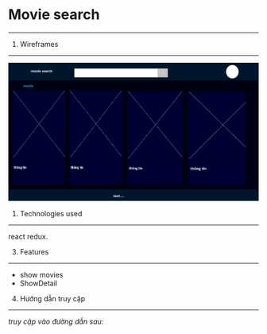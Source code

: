 # Movie search
---
1. Wireframes
---
![Wireframes](./image/mota.png)

1. Technologies used
---
react redux.

3. Features
---
- show movies
- ShowDetail
4. Hướng dẫn truy cập
---
*truy cập vào đường dẫn sau:* 